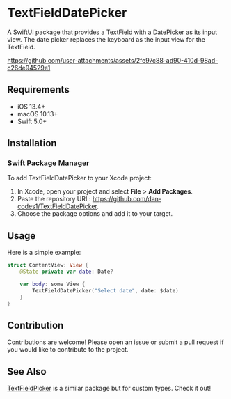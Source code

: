 
# TextFieldDatePicker

A SwiftUI package that provides a TextField with a DatePicker as its input view. The date picker replaces the keyboard as the input view for the TextField.

https://github.com/user-attachments/assets/2fe97c88-ad90-410d-98ad-c26de94529e1

## Requirements

- iOS 13.4+
- macOS 10.13+
- Swift 5.0+
## Installation

### Swift Package Manager

To add TextFieldDatePicker to your Xcode project:

1. In Xcode, open your project and select **File** > **Add Packages**.
2. Paste the repository URL: https://github.com/dan-codes1/TextFieldDatePicker.
3. Choose the package options and add it to your target.

## Usage

Here is a simple example:
```swift
struct ContentView: View {
    @State private var date: Date?

    var body: some View {
        TextFieldDatePicker("Select date", date: $date)
    }
}
```

## Contribution
Contributions are welcome! Please open an issue or submit a pull request if you would like to contribute to the project.

## See Also
[TextFieldPicker](https://github.com/dan-codes1/TextFieldDatePicker) is a similar package but for custom types. Check it out!

